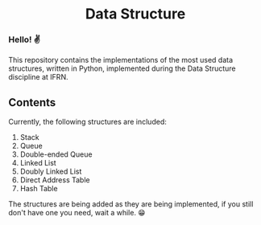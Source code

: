 <h1 align="center">Data Structure</h1>

### Hello! ✌

This repository contains the implementations of the most used data structures, written in Python, implemented during the Data Structure discipline at IFRN.

## Contents

Currently, the following structures are included:

1. Stack
2. Queue
3. Double-ended Queue
4. Linked List
5. Doubly Linked List
6. Direct Address Table
7. Hash Table

The structures are being added as they are being implemented, if you still don't have one you need, wait a while. 😁
